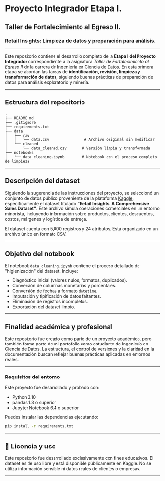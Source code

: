 # Proyecto Integrador Etapa I.
## Taller de Fortalecimiento al Egreso II.
### Retail Insights: Limpieza de datos y preparación para análisis.

---

Este repositorio contiene el desarrollo completo de la **Etapa I del Proyecto Integrador** correspondiente a la asignatura *Taller de Fortalecimiento al Egreso II* de la carrera de Ingeniería en Ciencia de Datos. En esta primera etapa se abordan las tareas de **identificación, revisión, limpieza y transformación de datos**, siguiendo buenas prácticas de preparación de datos para análisis exploratorio y minería.

---

## Estructura del repositorio

````
.
├── README.md
├── .gitignore
├── requirements.txt
├── data
│   ├── raw
│   │   └── data.csv                # Archivo original sin modificar
│   └── cleaned
│       └── data_cleaned.csv       # Versión limpia y transformada
├── notebooks
│   └── data_cleaning.ipynb        # Notebook con el proceso completo de limpieza
````

---

## Descripción del dataset

Siguiendo la sugerencia de las instrucciones del proyecto, se seleccionó un conjunto de datos público proveniente de la plataforma [Kaggle](https://www.kaggle.com/datasets), específicamente el dataset titulado **"Retail Insights: A Comprehensive Sales Dataset"**. Este archivo simula operaciones comerciales en un entorno minorista, incluyendo información sobre productos, clientes, descuentos, costos, márgenes y logística de entrega.

El dataset cuenta con 5,000 registros y 24 atributos. Está organizado en un archivo único en formato CSV.

---

## Objetivo del notebook

El notebook `data_cleaning.ipynb` contiene el proceso detallado de "higienización" del dataset. Incluye:

- Diagnóstico inicial (valores nulos, formatos, duplicados).
- Conversión de columnas monetarias y porcentajes.
- Conversión de fechas a formato `datetime`.
- Imputación y tipificación de datos faltantes.
- Eliminación de registros incompletos.
- Exportación del dataset limpio.

---

## Finalidad académica y profesional

Este repositorio fue creado como parte de un proyecto académico, pero también forma parte de mi portafolio como estudiante de Ingeniería en Ciencia de Datos. La estructura, el control de versiones y la claridad en la documentación buscan reflejar buenas prácticas aplicadas en entornos reales.

---

### Requisitos del entorno

Este proyecto fue desarrollado y probado con:

- Python 3.10
- pandas 1.3 o superior
- Jupyter Notebook 6.4 o superior

Puedes instalar las dependencias ejecutando:

```bash
pip install -r requirements.txt
```

---

## 🔗 Licencia y uso

Este repositorio fue desarrollado exclusivamente con fines educativos. El dataset es de uso libre y está disponible públicamente en Kaggle. No se utiliza información sensible ni datos reales de clientes o empresas.

---
